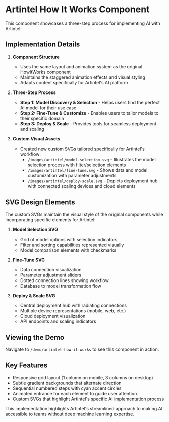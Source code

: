 # Artintel How It Works Component

This component showcases a three-step process for implementing AI with Artintel:

## Implementation Details

1. **Component Structure**
   - Uses the same layout and animation system as the original HowItWorks component
   - Maintains the staggered animation effects and visual styling
   - Adapts content specifically for Artintel's AI platform

2. **Three-Step Process**
   - **Step 1: Model Discovery & Selection** - Helps users find the perfect AI model for their use case
   - **Step 2: Fine-Tune & Customize** - Enables users to tailor models to their specific domain
   - **Step 3: Deploy & Scale** - Provides tools for seamless deployment and scaling

3. **Custom Visual Assets**
   - Created new custom SVGs tailored specifically for Artintel's workflow:
     - `/images/artintel/model-selection.svg` - Illustrates the model selection process with filter/selection elements
     - `/images/artintel/fine-tune.svg` - Shows data and model customization with parameter adjustments
     - `/images/artintel/deploy-scale.svg` - Depicts deployment hub with connected scaling devices and cloud elements

## SVG Design Elements

The custom SVGs maintain the visual style of the original components while incorporating specific elements for Artintel:

1. **Model Selection SVG**
   - Grid of model options with selection indicators
   - Filter and sorting capabilities represented visually
   - Model comparison elements with checkmarks

2. **Fine-Tune SVG**
   - Data connection visualization
   - Parameter adjustment sliders
   - Dotted connection lines showing workflow
   - Database to model transformation flow

3. **Deploy & Scale SVG**
   - Central deployment hub with radiating connections
   - Multiple device representations (mobile, web, etc.)
   - Cloud deployment visualization
   - API endpoints and scaling indicators

## Viewing the Demo
Navigate to `/demo/artintel-how-it-works` to see this component in action.

## Key Features
- Responsive grid layout (1 column on mobile, 3 columns on desktop)
- Subtle gradient backgrounds that alternate direction
- Sequential numbered steps with cyan accent circles
- Animated entrance for each element to guide user attention
- Custom SVGs that highlight Artintel's specific AI implementation process

This implementation highlights Artintel's streamlined approach to making AI accessible to teams without deep machine learning expertise. 